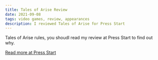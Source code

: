 ```yaml
---
title: Tales of Arise Review
date: 2021-09-08
tags: video games, review, appearances
description: I reviewed Tales of Arise for Press Start
---
```


Tales of Arise rules, you shoudl read my review at Press Start to find out why.

[Read more at Press Start](https://press-start.com.au/reviews/ps5-reviews/2021/09/08/tales-of-arise-review-a-solid-entry/)
<!--more-->

